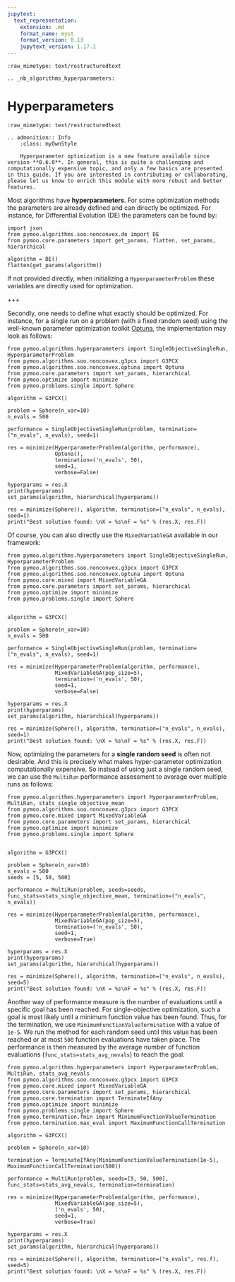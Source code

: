 ```yaml
---
jupytext:
  text_representation:
    extension: .md
    format_name: myst
    format_version: 0.13
    jupytext_version: 1.17.1
---
```


```{raw-cell}
:raw_mimetype: text/restructuredtext

.. _nb_algorithms_hyperparameters:
```

# Hyperparameters

```{raw-cell}
:raw_mimetype: text/restructuredtext

.. admonition:: Info
    :class: myOwnStyle
    
    Hyperparameter optimization is a new feature available since version **0.6.0**. In general, this is quite a challenging and computationally expensive topic, and only a few basics are presented in this guide. If you are interested in contributing or collaborating, please let us know to enrich this module with more robust and better features.
```

Most algorithms have **hyperparameters**. For some optimization methods the parameters are already defined and can directly be optimized. For instance, for Differential Evolution (DE) the parameters can be found by:

```{code-cell} ipython3
import json
from pymoo.algorithms.soo.nonconvex.de import DE
from pymoo.core.parameters import get_params, flatten, set_params, hierarchical

algorithm = DE()
flatten(get_params(algorithm))
```

If not provided directly, when initializing a `HyperparameterProblem` these variables are directly used for optimization.

+++

Secondly, one needs to define what exactly should be optimized. For instance, for a single run on a problem (with a fixed random seed) using the well-known parameter optimization toolkit [Optuna](https://optuna.org), the implementation may look as follows:

```{code-cell} ipython3
from pymoo.algorithms.hyperparameters import SingleObjectiveSingleRun, HyperparameterProblem
from pymoo.algorithms.soo.nonconvex.g3pcx import G3PCX
from pymoo.algorithms.soo.nonconvex.optuna import Optuna
from pymoo.core.parameters import set_params, hierarchical
from pymoo.optimize import minimize
from pymoo.problems.single import Sphere

algorithm = G3PCX()

problem = Sphere(n_var=10)
n_evals = 500

performance = SingleObjectiveSingleRun(problem, termination=("n_evals", n_evals), seed=1)

res = minimize(HyperparameterProblem(algorithm, performance),
               Optuna(),
               termination=('n_evals', 50),
               seed=1,
               verbose=False)

hyperparams = res.X
print(hyperparams)
set_params(algorithm, hierarchical(hyperparams))

res = minimize(Sphere(), algorithm, termination=("n_evals", n_evals), seed=1)
print("Best solution found: \nX = %s\nF = %s" % (res.X, res.F))
```

Of course, you can also directly use the `MixedVariableGA` available in our framework:

```{code-cell} ipython3
from pymoo.algorithms.hyperparameters import SingleObjectiveSingleRun, HyperparameterProblem
from pymoo.algorithms.soo.nonconvex.g3pcx import G3PCX
from pymoo.algorithms.soo.nonconvex.optuna import Optuna
from pymoo.core.mixed import MixedVariableGA
from pymoo.core.parameters import set_params, hierarchical
from pymoo.optimize import minimize
from pymoo.problems.single import Sphere


algorithm = G3PCX()

problem = Sphere(n_var=10)
n_evals = 500

performance = SingleObjectiveSingleRun(problem, termination=("n_evals", n_evals), seed=1)

res = minimize(HyperparameterProblem(algorithm, performance),
               MixedVariableGA(pop_size=5),
               termination=('n_evals', 50),
               seed=1,
               verbose=False)

hyperparams = res.X
print(hyperparams)
set_params(algorithm, hierarchical(hyperparams))

res = minimize(Sphere(), algorithm, termination=("n_evals", n_evals), seed=1)
print("Best solution found: \nX = %s\nF = %s" % (res.X, res.F))
```

Now, optimizing the parameters for a **single random seed** is often not desirable. And this is precisely what makes hyper-parameter optimization computationally expensive. So instead of using just a single random seed, we can use the `MultiRun` performance assessment to average over multiple runs as follows:

```{code-cell} ipython3
from pymoo.algorithms.hyperparameters import HyperparameterProblem, MultiRun, stats_single_objective_mean
from pymoo.algorithms.soo.nonconvex.g3pcx import G3PCX
from pymoo.core.mixed import MixedVariableGA
from pymoo.core.parameters import set_params, hierarchical
from pymoo.optimize import minimize
from pymoo.problems.single import Sphere


algorithm = G3PCX()

problem = Sphere(n_var=10)
n_evals = 500
seeds = [5, 50, 500]

performance = MultiRun(problem, seeds=seeds, func_stats=stats_single_objective_mean, termination=("n_evals", n_evals))

res = minimize(HyperparameterProblem(algorithm, performance),
               MixedVariableGA(pop_size=5),
               termination=('n_evals', 50),
               seed=1,
               verbose=True)

hyperparams = res.X
print(hyperparams)
set_params(algorithm, hierarchical(hyperparams))

res = minimize(Sphere(), algorithm, termination=("n_evals", n_evals), seed=5)
print("Best solution found: \nX = %s\nF = %s" % (res.X, res.F))
```

Another way of performance measure is the number of evaluations until a specific goal has been reached. For single-objective optimization, such a goal is most likely until a minimum function value has been found. Thus, for the termination, we use `MinimumFunctionValueTermination` with a value of `1e-5`. We run the method for each random seed until this value has been reached or at most `500` function evaluations have taken place. The performance is then measured by the average number of function evaluations (`func_stats=stats_avg_nevals`) to reach the goal.

```{code-cell} ipython3
from pymoo.algorithms.hyperparameters import HyperparameterProblem, MultiRun, stats_avg_nevals
from pymoo.algorithms.soo.nonconvex.g3pcx import G3PCX
from pymoo.core.mixed import MixedVariableGA
from pymoo.core.parameters import set_params, hierarchical
from pymoo.core.termination import TerminateIfAny
from pymoo.optimize import minimize
from pymoo.problems.single import Sphere
from pymoo.termination.fmin import MinimumFunctionValueTermination
from pymoo.termination.max_eval import MaximumFunctionCallTermination

algorithm = G3PCX()

problem = Sphere(n_var=10)

termination = TerminateIfAny(MinimumFunctionValueTermination(1e-5), MaximumFunctionCallTermination(500))

performance = MultiRun(problem, seeds=[5, 50, 500], func_stats=stats_avg_nevals, termination=termination)

res = minimize(HyperparameterProblem(algorithm, performance),
               MixedVariableGA(pop_size=5),
               ('n_evals', 50),
               seed=1,
               verbose=True)

hyperparams = res.X
print(hyperparams)
set_params(algorithm, hierarchical(hyperparams))

res = minimize(Sphere(), algorithm, termination=("n_evals", res.f), seed=5)
print("Best solution found: \nX = %s\nF = %s" % (res.X, res.F))
```
